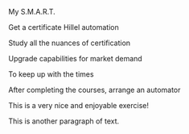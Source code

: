 My S.M.A.R.T.

Get a certificate Hillel automation

Study all the nuances of certification

Upgrade capabilities for market demand

To keep up with the times

After completing the courses, arrange an automator

This is a very nice and enjoyable exercise!

This is another paragraph of text.